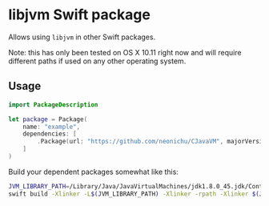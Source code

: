 # libjvm Swift package

Allows using `libjvm` in other Swift packages.

Note: this has only been tested on OS X 10.11 right now and will require
different paths if used on any other operating system.

## Usage

```swift
import PackageDescription

let package = Package(
    name: "example",
    dependencies: [
        .Package(url: "https://github.com/neonichu/CJavaVM", majorVersion: 1)
    ]
)
```

Build your dependent packages somewhat like this:

```bash
JVM_LIBRARY_PATH=/Library/Java/JavaVirtualMachines/jdk1.8.0_45.jdk/Contents/Home/jre/lib/server
swift build -Xlinker -L$(JVM_LIBRARY_PATH) -Xlinker -rpath -Xlinker $(JVM_LIBRARY_PATH)
```
